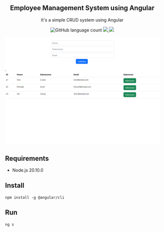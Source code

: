 <h2 align="center">
Employee Management System using Angular  
</h2>

<p align="center">
It's a simple CRUD system using Angular 
</p>

<p align="center">
  <img alt="GitHub language count" src="https://img.shields.io/github/languages/top/LandimHector/ems-angular-frontend?color=brightgreen" />
  <a href="https://github.com/LandimHector">
    <img src="https://img.shields.io/badge/github-LandimHector-7159C1?logo=GitHub"/>
  </a>
  <a href="https://www.linkedin.com/in/hectorlandim/">
    <img src="https://img.shields.io/badge/linkedin-hectorlandim-blue?logo=linkedin"/>
  </a>
</p>

<p align="center">
    <img alt="Employees CRUD" src=".github/angular-frontend.png" />
</p>

## Requirements

- Node.js 20.10.0

## Install

```
npm install -g @angular/cli
```

## Run

```
ng s
```

